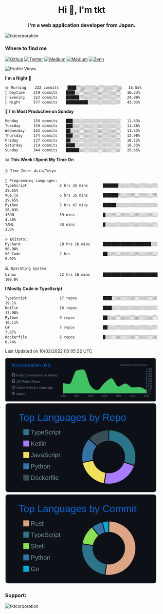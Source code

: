 <h1 align="center">Hi 👋, I'm tkt</h1>
<h3 align="center">I'm a web application developer from Japan.</h3>

<p align="left"> <img src="https://komarev.com/ghpvc/?username=tktcorporation&label=Profile%20views&color=0e75b6&style=flat" alt="tktcorporation" /> </p>

<h3>Where to find me</h3>
<p>
<a href="https://github.com/tktcorporation" target="_blank"><img alt="Github" src="https://img.shields.io/badge/GitHub-%2312100E.svg?&style=for-the-badge&logo=Github&logoColor=white" /></a>
<a href="https://twitter.com/tktcorporation" target="_blank"><img alt="Twitter" src="https://img.shields.io/badge/twitter-%231DA1F2.svg?&style=for-the-badge&logo=twitter&logoColor=white" /></a>
<a href="https://www.linkedin.com/in/tktcorporation" target="_blank"><img alt="Medium" src="https://img.shields.io/badge/linkdin-0a66c2.svg?&style=for-the-badge&logo=linkedin&logoColor=white" /></a>
<a href="https://qiita.com/tktcorporation" target="_blank"><img alt="Medium" src="https://img.shields.io/badge/qiita-55C500.svg?&style=for-the-badge&logo=qiita&logoColor=white" /></a>
<a href="https://zenn.dev/tktcorporation" target="_blank"><img alt="Zenn" src="https://img.shields.io/badge/Zenn-3EA8FF.svg?&style=for-the-badge&logo=Zenn&logoColor=white" /></a>
</p>
  
<!--START_SECTION:waka-->
![Profile Views](http://img.shields.io/badge/Profile%20Views-4-blue)

**I'm a Night 🦉** 

```text
🌞 Morning    222 commits    ████░░░░░░░░░░░░░░░░░░░░░   16.55% 
🌆 Daytime    219 commits    ████░░░░░░░░░░░░░░░░░░░░░   16.33% 
🌃 Evening    323 commits    ██████░░░░░░░░░░░░░░░░░░░   24.09% 
🌙 Night      577 commits    ██████████░░░░░░░░░░░░░░░   43.03%

```
📅 **I'm Most Productive on Sunday** 

```text
Monday       156 commits    ███░░░░░░░░░░░░░░░░░░░░░░   11.63% 
Tuesday      159 commits    ███░░░░░░░░░░░░░░░░░░░░░░   11.86% 
Wednesday    152 commits    ██░░░░░░░░░░░░░░░░░░░░░░░   11.33% 
Thursday     174 commits    ███░░░░░░░░░░░░░░░░░░░░░░   12.98% 
Friday       137 commits    ██░░░░░░░░░░░░░░░░░░░░░░░   10.22% 
Saturday     219 commits    ████░░░░░░░░░░░░░░░░░░░░░   16.33% 
Sunday       344 commits    ██████░░░░░░░░░░░░░░░░░░░   25.65%

```


📊 **This Week I Spent My Time On** 

```text
⌚︎ Time Zone: Asia/Tokyo

💬 Programming Languages: 
TypeScript               6 hrs 36 mins       ███████░░░░░░░░░░░░░░░░░░   29.65% 
Vue.js                   6 hrs 36 mins       ███████░░░░░░░░░░░░░░░░░░   29.65% 
Python                   5 hrs 47 mins       ██████░░░░░░░░░░░░░░░░░░░   26.03% 
JSON                     59 mins             █░░░░░░░░░░░░░░░░░░░░░░░░   4.48% 
YAML                     48 mins             █░░░░░░░░░░░░░░░░░░░░░░░░   3.6%

🔥 Editors: 
PyCharm                  20 hrs 16 mins      ██████████████████████░░░   90.98% 
VS Code                  2 hrs               ██░░░░░░░░░░░░░░░░░░░░░░░   9.02%

💻 Operating System: 
Linux                    22 hrs 16 mins      █████████████████████████   100.0%

```

**I Mostly Code in TypeScript** 

```text
TypeScript               17 repos            ████░░░░░░░░░░░░░░░░░░░░░   19.1% 
Kotlin                   16 repos            ████░░░░░░░░░░░░░░░░░░░░░   17.98% 
Python                   9 repos             ██░░░░░░░░░░░░░░░░░░░░░░░   10.11% 
C#                       7 repos             ██░░░░░░░░░░░░░░░░░░░░░░░   7.87% 
Dockerfile               6 repos             █░░░░░░░░░░░░░░░░░░░░░░░░   6.74%

```



 Last Updated on 10/02/2022 00:05:22 UTC
<!--END_SECTION:waka-->

[![](https://raw.githubusercontent.com/tktcorporation/tktcorporation/master/profile-summary-card-output/github_dark/0-profile-details.svg)](https://github.com/vn7n24fzkq/github-profile-summary-cards)
[![](https://raw.githubusercontent.com/tktcorporation/tktcorporation/master/profile-summary-card-output/github_dark/1-repos-per-language.svg)](https://github.com/vn7n24fzkq/github-profile-summary-cards) [![](https://raw.githubusercontent.com/tktcorporation/tktcorporation/master/profile-summary-card-output/github_dark/2-most-commit-language.svg)](https://github.com/vn7n24fzkq/github-profile-summary-cards)

<h3 align="left">Support:</h3>
<p><a href="https://www.buymeacoffee.com/tktcorporation"> <img align="left" src="https://cdn.buymeacoffee.com/buttons/v2/default-yellow.png" height="50" width="210" alt="tktcorporation" /></a></p><br><br>
